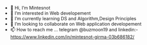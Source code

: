 - 👋 Hi, I’m Mintesnot
- 👀 I’m interested in Web developement 
- 🌱 I’m currently learning DS and Algorithm,Design Principles
- 💞️ I’m looking to collaborate on Web application developement
- 📫 How to reach me ... telegram @buzmoon19 and linkedin:-https://www.linkedin.com/in/mintesnot-girma-03b686182/

<!---
Mintesnotg/Mintesnotg is a ✨ special ✨ repository because its `README.md` (this file) appears on your GitHub profile.
You can click the Preview link to take a look at your changes.
--->
